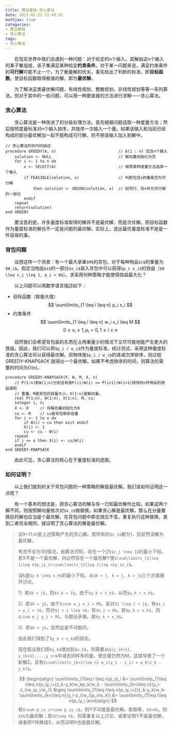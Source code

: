 ```yaml
---
title: 算法基础-贪心算法
date: 2021-01-22 21:45:52
mathjax: true
categories:
- 算法基础
- 贪心算法
tags:
- 贪心算法
---
```


&emsp;&emsp;在现实世界中我们会遇到一种问题：对于给定的n个输入，其解由这n个输入的某子集组成，该子集满足某种给定**约束条件**。对于某一问题来说，满足约束条件的**可行解**可能不止一个。为了衡量解的优劣，事先给出了判断的标准，即**目标函数**。使目标函数取得极值的解，即为**最优解**。

<!-- more -->

&emsp;&emsp;为了解决这类最优解问题，有线性规划、整数规划、非线性规划等等一系列算法。但对于其中的一些问题，可以用一种更直接的方法进行求解——贪心算法。

### 贪心算法

&emsp;&emsp;贪心算法是一种改进了的分级处理方法。首先根据问题选取一种度量方法；然后按照度量标准对n个输入排序，并按序一次输入一个量。如果该输入和当前已经构成的部分最优解加一起不能构成可行解，则不把该输入加入到解中。

```SPARKS
// 贪心算法的伪代码描述
procedure GREEDY(A, n)                           // A(1 : n) 包含n个输入
    solution <- NULL                             // 解向量初始化为空
    for i <- 1 to n do
        x <- SELECT(A)                           // 按照某种度量方法选择一个输入
        if FEASIBLE(solution, x)                 // 判断包含x的集是否为可行解
            then solution <- UNION(solution, x)  // 如可行，将x作为可行解的一部分
        endif
    repeat
    return(solution)
end GREEDY
```

&emsp;&emsp;要注意的是，许多量度标准取得的解并不是最优解，而是次优解。把目标函数作为量度标准的解也不一定是问题的最优解。实际上，选出最优量度标准不是是一件容易的事。

### 背包问题

&emsp;&emsp;设想这样一个场景：有一个最大承重`$M$`的背包，对于每种物品`$i$`的重量为`$W_i$`。假定当物品`$i$`的一部分`$x_i$`装入背包中可以获得`$p_i x_i$`的效益（`$0 \leq x_i \leq 1, p_i > 0$`）。求采用何种策略才能使得效益最大化？

&emsp;&emsp;以上问题可以用数学语言描述如下：

- 目标函数（取极大值）
$$
\sum\limits_{1 \leq i \leq n} p_i x_i
$$
- 约束条件
$$
\sum\limits_{1 \leq i \leq n} w_i x_i \leq M
$$
$$
0 \leq x_i \leq 1 , p_i > 0, 1 \leq i \leq n
$$

&emsp;&emsp;自然我们会希望背包装的东西在占用重量少的情况下又尽可能地能产生更大的效益。因此，我们可以把`$p_i / w_i$`作为量度标准。经过测试，采用这种量度标准的贪心算法可以获得最优解。将物体按`$p_i / w_i$`的递减次序排序，则过程 GREEDY-KNAPSACK 就得出一个最优解。如果不考虑排序的时间，则算法的需要的时间为O(n)。

```SPARKS
procedure GREEDY-KNAPSACK(P, W, M, X, n)
    // P(1:n)和W(1:n)分别含有按P(i)/W(i) >= P(i+1)/W(i+1)排序的n件物品的效益值和
    // 重量。M是背包的容量大小，X(1:n)是解向量。
    real P(1:n), W(1:n), X(1:n), M, cu;
    integer i, n;
    X <- 0     // 将解向量初始化为0
    cu <- M    // cu是背包剩余容量
    for i <- 1 to n do
        if W(i) > cu then exit endif
        X(i) <- 1
        cu <- cu - W(i)
    repeat
    if i <= n then X(i) <- cu/W(i)
    endif
end GREEDY-KNAPSACK
```

&emsp;&emsp;由此可见，贪心算法的核心在于量度标准的选取。

### 如何证明？

&emsp;&emsp;以上我们提到的关于背包问题的一种策略的解是最优解。我们该如何证明这一点呢？

&emsp;&emsp;有一个基本的想法是，把贪心算法的解与任一已知最优解作比较。如果这两个解不同，则按照解向量依次对`$x_i$`做替换。如果贪心解是最优解，那么在分量置换后的解也应当是个最优解，在背包问题中即总效应不变。重复执行这种替换，直到二者完全相同，就证明了贪心算法的解是最优解。

> 设X=(1:n)是上述策略产生的贪心解。若所有的`$x_i$`都为1，则显然该解为最优解。
> 
> 考虑不全为1的情况，由算法可知，存在一个j为`$x_j \neq 1$`的最小下标。若X不是一个最优解，则必然存在一个最优解Y使`$\sum\limits_{1\leq i\leq n}p_iy_i>\sum\limits_{1\leq i\leq n}p_ix_i$`。
>
> 设k是`$y_k \neq x_k$`的最小下标。从`$k < j, k = j, k > j$`三个方面展开讨论。
> 
> 1）若`$k < j$`，则`$x_k = 1$`。由于`$y_k < x_k$`，从而`$y_k < x_k$`。
>
> 2）若`$k = j$`，由于`$\sum w_j x_i = M$`，且对`$1 \leq i < j$`，有`$x_i = y_i = 1$`，而对`$j < i \leq n$`，有`$x_i = 0$`。若`$y_k > x_k$`，则`$\sum w_j y_i > M$`，与题设矛盾。故`$y_k < x_k$`。
>
> 3）若`$k > j$`，显然这是不可能的。
>
> 由此我们得到了`$y_k < x_k$`的结论。
>
> 现在假设我们把`$y_k$`增加到`$x_k$`，则需要从`$(y_{k+1}, y_{k+2},...,y_n)$`中减去同样多的量。使总量仍然为M。这就导致了一个新解Z。且有`$\sum\limits_{k<i\leq n} w_i(y_i - z_i) = w_k(z_k -y_k)$`。
>
> $$
> \begin{align}
> \sum\limits_{1\leq i \leq n}p_iz_i &= \sum\limits_{1\leq i\leq n}p_iy_i+(z_k-y_k)w_kp_k/w_k - \sum\limits_{k<i\leq n}(y_i-z_i)w_ip_i/w_i\\
> &\geq \sum\limits_{1\leq i\leq n}p_iy_i+[(z_k-y_k)w_k-\sum\limits_{k<i\leq n}(y_i-z_i)w_i]p_i/w_k\\
> &= \sum\limits_{1\leq i\leq n}p_iy_i
> \end{align}
> $$
> 若`$\sum p_iz_i>\sum p_iy_i$`，则Y不可能是最优解。若取等，`$Z=X$`，则`$X$`为最优解；若`$Z\neq X$`，则需重复以上讨论，或者证明Y不是最优解，或者把Y转换成X，从而证明X也是最优解。
